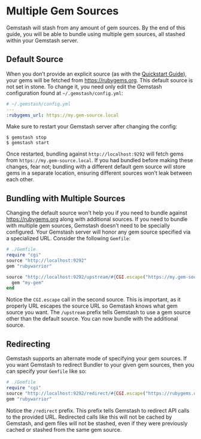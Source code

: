 <!--Automatically generated by Pandoc -->

# Multiple Gem Sources

Gemstash will stash from any amount of gem sources. By the end of this
guide, you will be able to bundle using multiple gem sources, all
stashed within your Gemstash server.

## Default Source

When you don’t provide an explicit source (as with the [Quickstart
Guide](gemstash-readme.7.md#quickstart-guide)), your gems will be
fetched from https://rubygems.org. This default source is not set in
stone. To change it, you need only edit the Gemstash configuration found
at `~/.gemstash/config.yml`:

``` yaml
# ~/.gemstash/config.yml
---
:rubygems_url: https://my.gem-source.local
```

Make sure to restart your Gemstash server after changing the config:

    $ gemstash stop
    $ gemstash start

Once restarted, bundling against `http://localhost:9292` will fetch gems
from `https://my.gem-source.local`. If you had bundled before making
these changes, fear not; bundling with a different default gem source
will store gems in a separate location, ensuring different sources won’t
leak between each other.

## Bundling with Multiple Sources

Changing the default source won’t help you if you need to bundle against
https://rubygems.org along with additional sources. If you need to
bundle with multiple gem sources, Gemstash doesn’t need to be specially
configured. Your Gemstash server will honor any gem source specified via
a specialized URL. Consider the following `Gemfile`:

``` ruby
# ./Gemfile
require "cgi"
source "http://localhost:9292"
gem "rubywarrior"

source "http://localhost:9292/upstream/#{CGI.escape("https://my.gem-source.local")}" do
  gem "my-gem"
end
```

Notice the `CGI.escape` call in the second source. This is important, as
it properly URL escapes the source URL so Gemstash knows what gem source
you want. The `/upstream` prefix tells Gemstash to use a gem source
other than the default source. You can now bundle with the additional
source.

## Redirecting

Gemstash supports an alternate mode of specifying your gem sources. If
you want Gemstash to redirect Bundler to your given gem sources, then
you can specify your `Gemfile` like so:

``` ruby
# ./Gemfile
require "cgi"
source "http://localhost:9292/redirect/#{CGI.escape("https://rubygems.org")}"
gem "rubywarrior"
```

Notice the `/redirect` prefix. This prefix tells Gemstash to redirect
API calls to the provided URL. Redirected calls like this will not be
cached by Gemstash, and gem files will not be stashed, even if they were
previously cached or stashed from the same gem source.
